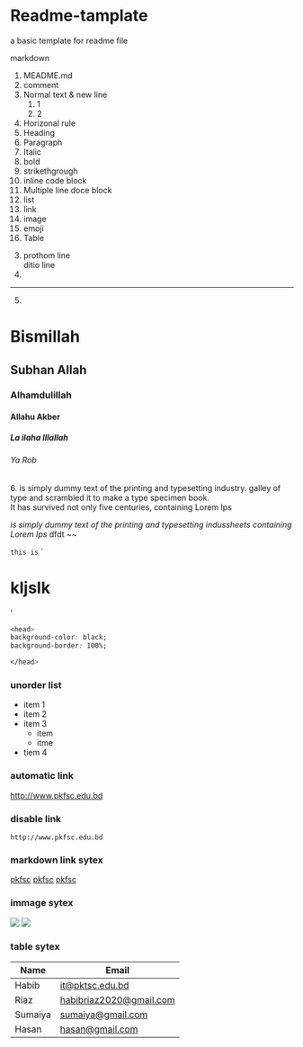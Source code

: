 # Readme-tamplate
a basic template for readme file 

markdown
1. MEADME.md
2. comment
3. Normal text & new line
    1. 1
    2. 2
4. Horizonal rule
5. Heading
6. Paragraph
7. Italic
8. bold
9. strikethgrough
10. inline code block
11. Multiple line doce block
12. list 
13. link
14. image
15. emoji
16. Table

 <!--2. Bismillah-->

3. prothom line <br>
ditio line
4. 
---
5. 
# Bismillah
## Subhan Allah
### Alhamdulillah
#### Allahu Akber
##### La ilaha Illallah
###### Ya Rob

<p> 6. is simply dummy text of the printing and typesetting industry.  galley of type and scrambled it to make a type specimen book. <br> 
It has survived not only five centuries, containing Lorem Ips </p>
<i> is simply dummy text of the printing and typesetting indussheets containing Lorem Ips </i>
 dfdt ~~ <br>

`this is` 
`<h1> kljslk</h1>'  

```css
<head>
background-color: black;
background-border: 100%;

</head>
```
### unorder list
- item 1
- item 2
- item 3 
    - item 
    - itme 
- tiem 4

### automatic link
http://www.pkfsc.edu.bd

### disable link
`http://www.pkfsc.edu.bd`    

### markdown link sytex
[pkfsc](http://www.pkfsc.edu.bd)
[pkfsc](http://www.pkfsc.edu.bd)
[pkfsc](Websitelink)

<!-- All link is here -->
[Websitelink]: http://www.pkfsc.edu.bd
  
    
      

### immage sytex
<img src="./Downloads/304197.jpg" />
<img src ="304197.jpg">

### table sytex
| Name | Email |
|----|----|
|Habib| it@pktsc.edu.bd|
|Riaz| habibriaz2020@gmail.com|
|Sumaiya| sumaiya@gmail.com|
|Hasan| hasan@gmail.com|





